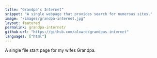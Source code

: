 ```yaml
---
title: "Grandpa's Internet"
snippet: "A single webpage that provides search for numerous sites."
image: "/images/grandpa-internet.jpg"
layout: featured
permalink: grandpa-internet/
github-url: "https://github.com/alxwrd/grandpas-internet"
languages: ["html"]
---
```


A single file start page for my wifes Grandpa.

